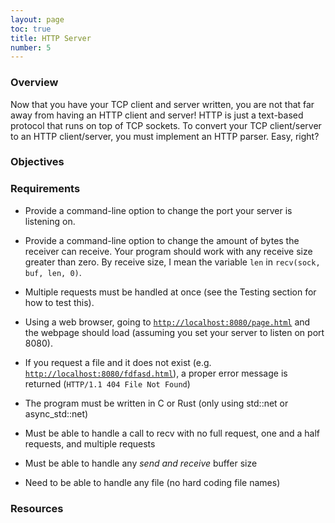 ```yaml
---
layout: page
toc: true
title: HTTP Server
number: 5
---
```


### Overview

Now that you have your TCP client and server written, you are not that far away from having an HTTP client and server! HTTP is just a text-based protocol that runs on top of TCP sockets. To convert your TCP client/server to an HTTP client/server, you must implement an HTTP parser. Easy, right?

### Objectives


### Requirements

- Provide a command-line option to change the port your server is listening on.

- Provide a command-line option to change the amount of bytes the receiver can receive. Your program should work with any receive size greater than zero. By receive size, I mean the variable `len` in `recv(sock, buf, len, 0)`.

- Multiple requests must be handled at once (see the Testing section for how to test this).

- Using a web browser, going to [`http://localhost:8080/page.html`](http://localhost:8080/page.html) and the webpage should load (assuming you set your server to listen on port 8080).

- If you request a file and it does not exist (e.g. [`http://localhost:8080/fdfasd.html`](http://localhost:8080/fdfasd.html)), a proper error message is returned (`HTTP/1.1 404 File Not Found`)

- The program must be written in C or Rust (only using std::net or async_std::net)

- Must be able to handle a call to recv with no full request, one and a half requests, and multiple requests

- Must be able to handle any *send and receive* buffer size

- Need to be able to handle any file (no hard coding file names)


### Resources

